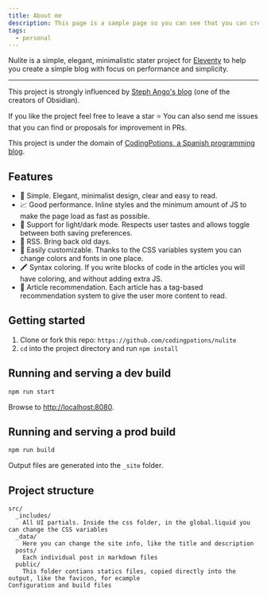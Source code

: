 ```yaml
---
title: About me
description: This page is a sample page so you can see that you can create your own about page
tags:
  - personal
---
```


Nulite is a simple, elegant, minimalistic stater project for [Eleventy](https://www.11ty.dev/) to help you create a simple blog with focus on performance and simplicity.

---

This project is strongly influenced by [Steph Ango's blog](https://stephango.com/) (one of the creators of Obsidian).

If you like the project feel free to leave a star ⭐ You can also send me issues that you can find or proposals for improvement in PRs.

This project is under the domain of [CodingPotions, a Spanish programming blog](https://codingpotions.com).

## Features

- 🧐 Simple. Elegant, minimalist design, clear and easy to read.
- 📈 Good performance. Inline styles and the minimum amount of JS to make the page load as fast as possible.
- 🌙 Support for light/dark mode. Respects user tastes and allows toggle between both saving preferences.
- 📡 RSS. Bring back old days.
- 🎨 Easily customizable. Thanks to the CSS variables system you can change colors and fonts in one place.
- 🖍️ Syntax coloring. If you write blocks of code in the articles you will have coloring, and without adding extra JS.
- 📝 Article recommendation. Each article has a tag-based recommendation system to give the user more content to read.

## Getting started

1. Clone or fork this repo: `https://github.com/codingpotions/nulite`
2. `cd` into the project directory and run `npm install`

## Running and serving a dev build

```sh
npm run start
```

Browse to [http://localhost:8080](http://localhost:8080).

## Running and serving a prod build

```sh
npm run build
```

Output files are generated into the `_site` folder.

## Project structure

```
src/
  _includes/
    All UI partials. Inside the css folder, in the global.liquid you can change the CSS variables
  _data/
    Here you can change the site info, like the title and description
  posts/
    Each individual post in markdown files
  public/
    This folder contians statics files, copied directly into the output, like the favicon, for ecample
Configuration and build files
```
